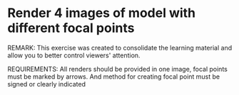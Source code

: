 # Render 4 images of model with different focal points
REMARK: This exercise was created to consolidate the learning material and allow you to better control viewers' attention.

REQUIREMENTS: All renders should be provided in one image, focal points must be marked by arrows. And method for creating focal point must be signed or clearly indicated 

